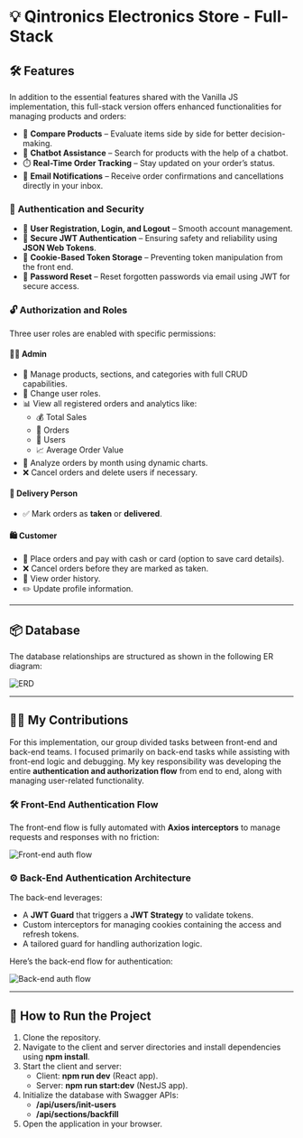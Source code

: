# 💡 **Qintronics Electronics Store - Full-Stack**

## 🛠️ **Features**

In addition to the essential features shared with the Vanilla JS implementation, this full-stack version offers enhanced functionalities for managing products and orders:

- 🔄 **Compare Products** – Evaluate items side by side for better decision-making.
- 🤖 **Chatbot Assistance** – Search for products with the help of a chatbot.
- ⏱️ **Real-Time Order Tracking** – Stay updated on your order’s status.
- 📧 **Email Notifications** – Receive order confirmations and cancellations directly in your inbox.

### 🔐 **Authentication and Security**

- 📝 **User Registration, Login, and Logout** – Smooth account management.
- 🔑 **Secure JWT Authentication** – Ensuring safety and reliability using **JSON Web Tokens**.
- 🍪 **Cookie-Based Token Storage** – Preventing token manipulation from the front end.
- 🔄 **Password Reset** – Reset forgotten passwords via email using JWT for secure access.

### 🔓 **Authorization and Roles**

Three user roles are enabled with specific permissions:

#### 👩‍💼 **Admin**

- 🔧 Manage products, sections, and categories with full CRUD capabilities.
- 👥 Change user roles.
- 📊 View all registered orders and analytics like:
  - 💰 Total Sales
  - 🛒 Orders
  - 👤 Users
  - 📈 Average Order Value
- 📅 Analyze orders by month using dynamic charts.
- ❌ Cancel orders and delete users if necessary.

#### 🚚 **Delivery Person**

- ✅ Mark orders as **taken** or **delivered**.

#### 🛍️ **Customer**

- 🛒 Place orders and pay with cash or card (option to save card details).
- ❌ Cancel orders before they are marked as taken.
- 📜 View order history.
- ✏️ Update profile information.

---

## 📦 **Database**

The database relationships are structured as shown in the following ER diagram:

![ERD](./assets/erd.svg)

---

## 👩‍💻 **My Contributions**

For this implementation, our group divided tasks between front-end and back-end teams. I focused primarily on back-end tasks while assisting with front-end logic and debugging. My key responsibility was developing the entire **authentication and authorization flow** from end to end, along with managing user-related functionality.

### 🛠️ **Front-End Authentication Flow**

The front-end flow is fully automated with **Axios interceptors** to manage requests and responses with no friction:

![Front-end auth flow](./assets/front-end-auth.svg)

### ⚙️ **Back-End Authentication Architecture**

The back-end leverages:

- A **JWT Guard** that triggers a **JWT Strategy** to validate tokens.
- Custom interceptors for managing cookies containing the access and refresh tokens.
- A tailored guard for handling authorization logic.

Here’s the back-end flow for authentication:

![Back-end auth flow](./assets/back-end-auth.svg)

---

## 🚀 **How to Run the Project**

1. Clone the repository.
2. Navigate to the client and server directories and install dependencies using **npm install**.
3. Start the client and server:
   - Client: **npm run dev** (React app).
   - Server: **npm run start:dev** (NestJS app).
4. Initialize the database with Swagger APIs:
   - **/api/users/init-users**
   - **/api/sections/backfill**
5. Open the application in your browser.
